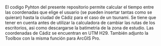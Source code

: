 El codigo Pyhton del presente repositorio permite calcular el tiempo entre las coordenadas que elige el usuario (se pueden insertar tantas como se quieran) hasta la ciudad de Cádiz para el caso de un tsunami. Se tiene que tener en cuenta antes de utilizar la calculadora de cambiar las rutas de los escritorios, asi como descargarse la batimetria 
de la zona de estudio. Las coordenadas de Cádiz se encuentran en UTM H29. 
También adjunto la Toolbox con la misma función para ArcGIS Pro. 

